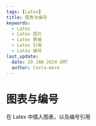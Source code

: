 ```yaml
---
tags: [Latex]
title: 图表与编号
keywords:
  - Latex
  - Latex 图片
  - Latex 表格
  - Latex 引用
  - Latex 编号
last_update:
  date: 20 JAN 2024 GMT
  author: Casta-mere
---
```


# 图表与编号

在 Latex 中插入图表，以及编号引用
